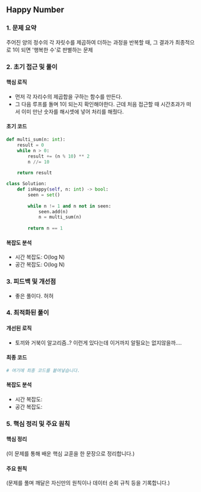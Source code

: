 ## Happy Number

### 1. 문제 요약

주어진 양의 정수의 각 자릿수를 제곱하여 더하는 과정을 반복할 때, 그 결과가 최종적으로 1이 되면 '행복한 수'로 판별하는 문제

### 2. 초기 접근 및 풀이

#### 핵심 로직

- 먼저 각 자리수의 제곱합을 구하는 함수를 만든다.
- 그 다음 루프를 돌며 1이 되는지 확인해야한다. 근데 처음 접근할 때 시간초과가 떠서 이미 만난 숫자를 해시셋에 넣어 처리를 해줬다.

#### 초기 코드

```python
def multi_sum(n: int):
    result = 0
    while n > 0:
        result += (n % 10) ** 2
        n //= 10
        
    return result

class Solution:
    def isHappy(self, n: int) -> bool:
        seen = set()
        
        while n != 1 and n not in seen:
            seen.add(n)
            n = multi_sum(n)
            
        return n == 1
```

#### 복잡도 분석

- 시간 복잡도: O(log N)
- 공간 복잡도: O(log N)

### 3. 피드백 및 개선점

- 좋은 풀이다. 허허

### 4. 최적화된 풀이

#### 개선된 로직

- 토끼와 거북이 알고리즘..? 이런게 있다는데 이거까지 알필요는 없지않을까....

#### 최종 코드

```python
# 여기에 최종 코드를 붙여넣습니다.
```

#### 복잡도 분석

- 시간 복잡도:
- 공간 복잡도:

### 5. 핵심 정리 및 주요 원칙

#### 핵심 정리
(이 문제를 통해 배운 핵심 교훈을 한 문장으로 정리합니다.)

#### 주요 원칙
(문제를 풀며 깨달은 자신만의 원칙이나 데이터 순회 규칙 등을 기록합니다.) 